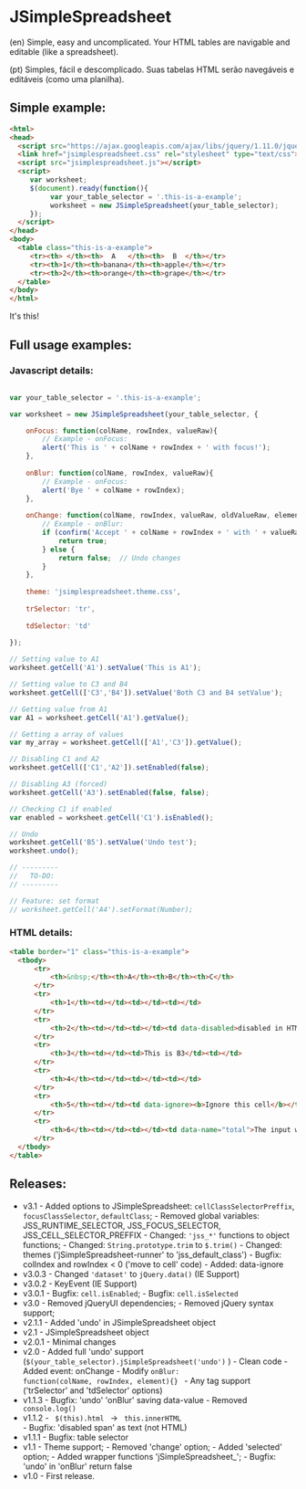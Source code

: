 # JSimpleSpreadsheet
     
(en)
Simple, easy and uncomplicated. Your HTML tables are navigable and editable (like a spreadsheet).

(pt)
Simples, fácil e descomplicado. Suas tabelas HTML serão navegáveis e editáveis (como uma planilha).

## Simple example:

```html
<html>
<head>
  <script src="https://ajax.googleapis.com/ajax/libs/jquery/1.11.0/jquery.min.js"></script>
  <link href="jsimplespreadsheet.css" rel="stylesheet" type="text/css">
  <script src="jsimplespreadsheet.js"></script>
  <script>
     var worksheet;
     $(document).ready(function(){
          var your_table_selector = '.this-is-a-example';
          worksheet = new JSimpleSpreadsheet(your_table_selector);
     });
  </script>
</head>
<body>
  <table class="this-is-a-example">
     <tr><th> </th><th>  A   </th><th>  B  </th></tr>
     <tr><th>1</th><th>banana</th><th>apple</th></tr>
     <tr><th>2</th><th>orange</th><th>grape</th></tr>         
  </table>
</body>
</html>
```

It's this!

## Full usage examples:

### Javascript details:
```javascript

var your_table_selector = '.this-is-a-example';

var worksheet = new JSimpleSpreadsheet(your_table_selector, {

    onFocus: function(colName, rowIndex, valueRaw){
        // Example - onFocus:
        alert('This is ' + colName + rowIndex + ' with focus!');
    },
    
    onBlur: function(colName, rowIndex, valueRaw){						
        // Example - onFocus:
        alert('Bye ' + colName + rowIndex);
    },
    
    onChange: function(colName, rowIndex, valueRaw, oldValueRaw, element){					
        // Example - onBlur:
        if (confirm('Accept ' + colName + rowIndex + ' with ' + valueRaw + '?')){
            return true;
        } else {
            return false;  // Undo changes
        }
    },
    
    theme: 'jsimplespreadsheet.theme.css',
    
    trSelector: 'tr',
    
    tdSelector: 'td'
    
});

// Setting value to A1
worksheet.getCell('A1').setValue('This is A1');

// Setting value to C3 and B4
worksheet.getCell(['C3','B4']).setValue('Both C3 and B4 setValue');

// Getting value from A1
var A1 = worksheet.getCell('A1').getValue();

// Getting a array of values
var my_array = worksheet.getCell(['A1','C3']).getValue();      

// Disabling C1 and A2
worksheet.getCell(['C1','A2']).setEnabled(false);

// Disabling A3 (forced)
worksheet.getCell('A3').setEnabled(false, false);

// Checking C1 if enabled
var enabled = worksheet.getCell('C1').isEnabled();

// Undo
worksheet.getCell('B5').setValue('Undo test');
worksheet.undo();

// ---------
//   TO-DO: 
// ---------

// Feature: set format
// worksheet.getCell('A4').setFormat(Number);     


```

### HTML details:

```html
<table border="1" class="this-is-a-example">                    
  <tbody>
      <tr>
          <th>&nbsp;</th><th>A</th><th>B</th><th>C</th>
      </tr>
      <tr>                                                         
          <th>1</th><td></td><td></td><td></td>                        
      </tr>                                            
      <tr>                                                         
          <th>2</th><td></td><td></td><td data-disabled>disabled in HTML code</td>                        
      </tr>                                            
      <tr>                                                         
          <th>3</th><td></td><td>This is B3</td><td></td>                         
      </tr>                                            
      <tr>                                                         
          <th>4</th><td></td><td></td><td></td>                     
      </tr>                                            
      <tr>                                                         
          <th>5</th><td></td><td data-ignore><b>Ignore this cell</b></td><td></td>                     
      </tr>                                        
      <tr>
          <th>6</th><td></td><td></td><td data-name="total">The input will be named 'total'</td>                      
      </tr>  
  </tbody>
</table> 
``` 
## Releases:
* v3.1
      - Added options to JSimpleSpreadsheet: <code>cellClassSelectorPreffix</code>, <code>focusClassSelector</code>, <code>defaultClass</code>;
      - Removed global variables: JSS_RUNTIME_SELECTOR, JSS_FOCUS_SELECTOR, JSS_CELL_SELECTOR_PREFFIX 
      - Changed: <code>'jss_*'</code> functions to object functions;
      - Changed: <code>String.prototype.trim</code> to <code>$.trim()</code>
      - Changed: themes ('jSimpleSpreadsheet-runner' to 'jss_default_class') 
      - Bugfix: colIndex and rowIndex < 0 ('move to cell' code)
      - Added: data-ignore
* v3.0.3
      - Changed <code>'dataset'</code> to <code>jQuery.data()</code> (IE Support)
* v3.0.2
      - KeyEvent (IE Support)
* v3.0.1
      - Bugfix: <code>cell.isEnabled</code>;
      - Bugfix: <code>cell.isSelected</code>
* v3.0
      - Removed jQueryUI dependencies;
      - Removed jQuery syntax support;      
* v2.1.1
      - Added 'undo' in JSimpleSpreadsheet object
* v2.1
      - JSimpleSpreadsheet object
* v2.0.1
      - Minimal changes
* v2.0
      - Added full 'undo' support (<code>$(your_table_selector).jSimpleSpreadsheet('undo')</code> )
      - Clean code
      - Added event: onChange
      - Modify <code>onBlur: function(colName, rowIndex, element){} </code>
      - Any tag support ('trSelector' and 'tdSelector' options)
* v1.1.3
      - Bugfix: 'undo' 'onBlur' saving data-value
      - Removed <code> console.log() </code>     
* v1.1.2
      - <code> $(this).html </code> -> <code> this.innerHTML </code>
      - Bugfix: 'disabled span' as text (not HTML)       
* v1.1.1
      - Bugfix: table selector
* v1.1 
      - Theme support;
      - Removed 'change' option;
      - Added 'selected' option;
      - Added wrapper functions 'jSimpleSpreadsheet_';
      - Bugfix: 'undo' in 'onBlur' return false 
* v1.0 
      - First release. 

